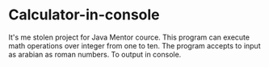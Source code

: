 # Calculator-in-console

It's me stolen project for Java Mentor cource. This program can execute math operations over integer from one to ten.
The program accepts to input as arabian as roman numbers. To output in console.
